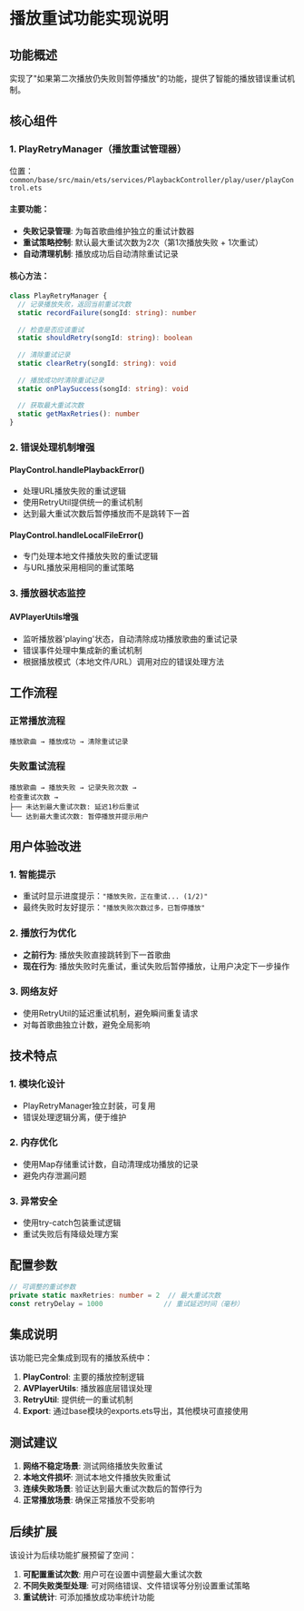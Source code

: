 # 播放重试功能实现说明

## 功能概述

实现了"如果第二次播放仍失败则暂停播放"的功能，提供了智能的播放错误重试机制。

## 核心组件

### 1. PlayRetryManager（播放重试管理器）

位置：`common/base/src/main/ets/services/PlaybackController/play/user/playControl.ets`

#### 主要功能：
- **失败记录管理**: 为每首歌曲维护独立的重试计数器
- **重试策略控制**: 默认最大重试次数为2次（第1次播放失败 + 1次重试）
- **自动清理机制**: 播放成功后自动清除重试记录

#### 核心方法：
```typescript
class PlayRetryManager {
  // 记录播放失败，返回当前重试次数
  static recordFailure(songId: string): number
  
  // 检查是否应该重试
  static shouldRetry(songId: string): boolean
  
  // 清除重试记录
  static clearRetry(songId: string): void
  
  // 播放成功时清除重试记录
  static onPlaySuccess(songId: string): void
  
  // 获取最大重试次数
  static getMaxRetries(): number
}
```

### 2. 错误处理机制增强

#### PlayControl.handlePlaybackError()
- 处理URL播放失败的重试逻辑
- 使用RetryUtil提供统一的重试机制
- 达到最大重试次数后暂停播放而不是跳转下一首

#### PlayControl.handleLocalFileError()
- 专门处理本地文件播放失败的重试逻辑
- 与URL播放采用相同的重试策略

### 3. 播放器状态监控

#### AVPlayerUtils增强
- 监听播放器'playing'状态，自动清除成功播放歌曲的重试记录
- 错误事件处理中集成新的重试机制
- 根据播放模式（本地文件/URL）调用对应的错误处理方法

## 工作流程

### 正常播放流程
```
播放歌曲 → 播放成功 → 清除重试记录
```

### 失败重试流程
```
播放歌曲 → 播放失败 → 记录失败次数 → 
检查重试次数 → 
├── 未达到最大重试次数: 延迟1秒后重试
└── 达到最大重试次数: 暂停播放并提示用户
```

## 用户体验改进

### 1. 智能提示
- 重试时显示进度提示：`"播放失败，正在重试... (1/2)"`
- 最终失败时友好提示：`"播放失败次数过多，已暂停播放"`

### 2. 播放行为优化
- **之前行为**: 播放失败直接跳转到下一首歌曲
- **现在行为**: 播放失败时先重试，重试失败后暂停播放，让用户决定下一步操作

### 3. 网络友好
- 使用RetryUtil的延迟重试机制，避免瞬间重复请求
- 对每首歌曲独立计数，避免全局影响

## 技术特点

### 1. 模块化设计
- PlayRetryManager独立封装，可复用
- 错误处理逻辑分离，便于维护

### 2. 内存优化
- 使用Map存储重试计数，自动清理成功播放的记录
- 避免内存泄漏问题

### 3. 异常安全
- 使用try-catch包装重试逻辑
- 重试失败后有降级处理方案

## 配置参数

```typescript
// 可调整的重试参数
private static maxRetries: number = 2  // 最大重试次数
const retryDelay = 1000               // 重试延迟时间（毫秒）
```

## 集成说明

该功能已完全集成到现有的播放系统中：

1. **PlayControl**: 主要的播放控制逻辑
2. **AVPlayerUtils**: 播放器底层错误处理
3. **RetryUtil**: 提供统一的重试机制
4. **Export**: 通过base模块的exports.ets导出，其他模块可直接使用

## 测试建议

1. **网络不稳定场景**: 测试网络播放失败重试
2. **本地文件损坏**: 测试本地文件播放失败重试  
3. **连续失败场景**: 验证达到最大重试次数后的暂停行为
4. **正常播放场景**: 确保正常播放不受影响

## 后续扩展

该设计为后续功能扩展预留了空间：

1. **可配置重试次数**: 用户可在设置中调整最大重试次数
2. **不同失败类型处理**: 可对网络错误、文件错误等分别设置重试策略
3. **重试统计**: 可添加播放成功率统计功能
